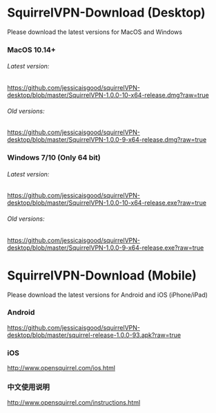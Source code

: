 # SquirrelVPN-Download (Desktop)
Please download the latest versions for MacOS and Windows

### MacOS 10.14+ ###
###### Latest version:
https://github.com/jessicaisgood/squirrelVPN-desktop/blob/master/SquirrelVPN-1.0.0-10-x64-release.dmg?raw=true

###### Old versions:
https://github.com/jessicaisgood/squirrelVPN-desktop/blob/master/SquirrelVPN-1.0.0-9-x64-release.dmg?raw=true


### Windows 7/10 (Only 64 bit) ###
###### Latest version:
https://github.com/jessicaisgood/squirrelVPN-desktop/blob/master/SquirrelVPN-1.0.0-10-x64-release.exe?raw=true

###### Old versions:
https://github.com/jessicaisgood/squirrelVPN-desktop/blob/master/SquirrelVPN-1.0.0-9-x64-release.exe?raw=true




# SquirrelVPN-Download (Mobile)
Please download the latest versions for Android and iOS (iPhone/iPad)


### Android ###

https://github.com/jessicaisgood/squirrelVPN-desktop/blob/master/squirrel-release-1.0.0-93.apk?raw=true

### iOS ###
http://www.opensquirrel.com/ios.html

### 中文使用说明 ###
http://www.opensquirrel.com/instructions.html


